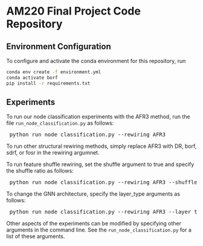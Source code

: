 # AM220 Final Project Code Repository

## Environment Configuration

To configure and activate the conda environment for this repository, run

```bash
conda env create -f environment.yml 
conda activate borf 
pip install -r requirements.txt
```

## Experiments

To run our node classification experiments with the AFR3 method, run the file `run_node_classification.py` as follows:

<pre> python run_node_classification.py --rewiring AFR3 </pre>

To run other structural rewiring methods, simply replace AFR3 with DR, borf, sdrf, or fosr in the rewiring argumnet.

To run feature shuffle rewiring, set the shuffle argument to true and specify the shuffle ratio as follows:

<pre> python run_node_classification.py --rewiring AFR3 --shuffle True --ratio 0.75 </pre>

To change the GNN architecture, specify the layer_type arguments as follows:

<pre> python run_node_classification.py --rewiring AFR3 --layer_type GCN </pre>

Other aspects of the experiments can be modified by specifying other arguments in the command line. See the `run_node_classification.py` for a list of these arguments.
